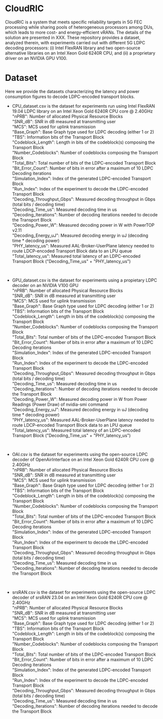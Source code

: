 # CloudRIC

CloudRIC is a system that meets specific reliability targets in 5G FEC processing while sharing pools of heterogeneous processors among DUs, which leads to more cost- and energy-efficient vRANs. The details of the solution are presented in XXX. 
These repository provides a dataset, analyzed therein, with experiments carried out with different 5G LDPC decoding processors: (i) Intel FlexRAN library and two open-source alternative libraries on an Intel Xeon Gold 6240R CPU, and (ii) a proprietary driver on an NVIDIA GPU V100. 

# Dataset
Here we provide the datasets characterizing the latency and power consumption figures to decode LDPC-encoded transport blocks.

- CPU_dataset.csv is the dataset for experiments run using Intel FlexRAN 19.04 LDPC library on an Intel Xeon Gold 6240R CPU core @ 2.40GHz <br>
  "nPRB": Number of allocated Physical Resource Blocks<br>
  "SNR_dB": SNR in dB measured at transmitting user<br>
  "MCS": MCS used for uplink transmission<br>
  "Base_Graph": Base Graph type used for LDPC decoding (either 1 or 2)<br>
  "TBS": Information bits of the Transport Block<br>
  "Codeblock_Length": Length in bits of the codeblock(s) composing the Transport Block<br>
  "Number_Codeblocks": Number of codeblocks composing the Transport Block<br>
  "Total_Bits": Total number of bits of the LDPC-encoded Transport Block<br>
  "Bit_Error_Count": Number of bits in error after a maximum of 10 LDPC Decoding iterations<br>
  "Simulation_Index": Index of the generated LDPC-encoded Transport Block<br>
  "Run_Index": Index of the experiment to decode the LDPC-encoded Transport Block<br>
  "Decoding_Throughput_Gbps": Measured decoding throughput in Gbps (total bits / decoding time)<br>
  "Decoding_Time_us": Measured decoding time in us<br>
  "Decoding_Iterations": Number of decoding iterations needed to decode the Transport Block<br>
  "Decoding_Power_W": Measured decoding power in W with PowerTOP v2.11<br>
  "Decoding_Energy_uJ": Measured decoding energy in uJ (decoding time * decoding power)<br>
  "PHY_latency_us": Measured AAL-Broker-UserPlane latency needed to route LDCP-encoded Transport Block data to an LPU queue<br>
  "Total_latency_us": Measured total latency of an LDPC-encoded Transport Block ("Decoding_Time_us" + "PHY_latency_us")<br>

<br>

- GPU_dataset.csv is the dataset for experiments using a propietary LDPC decoder on an NVIDIA V100 GPU<br>
  "nPRB": Number of allocated Physical Resource Blocks<br>
  "SNR_dB": SNR in dB measured at transmitting user<br>
  "MCS": MCS used for uplink transmission<br>
  "Base_Graph": Base Graph type used for LDPC decoding (either 1 or 2)<br>
  "TBS": Information bits of the Transport Block<br>
  "Codeblock_Length": Length in bits of the codeblock(s) composing the Transport Block<br>
  "Number_Codeblocks": Number of codeblocks composing the Transport Block<br>
  "Total_Bits": Total number of bits of the LDPC-encoded Transport Block<br>
  "Bit_Error_Count": Number of bits in error after a maximum of 10 LDPC Decoding iterations<br>
  "Simulation_Index": Index of the generated LDPC-encoded Transport Block<br>
  "Run_Index": Index of the experiment to decode the LDPC-encoded Transport Block<br>
  "Decoding_Throughput_Gbps": Measured decoding throughput in Gbps (total bits / decoding time)<br>
  "Decoding_Time_us": Measured decoding time in us<br>
  "Decoding_Iterations": Number of decoding iterations needed to decode the Transport Block<br>
  "Decoding_Power_W": Measured decoding power in W from Power Readings (Power Draw) of nvidia-smi command<br>
  "Decoding_Energy_uJ": Measured decoding energy in uJ (decoding time * decoding power)<br>
  "PHY_latency_us": Measured AAL-Broker-UserPlane latency needed to route LDCP-encoded Transport Block data to an LPU queue<br>
  "Total_latency_us": Measured total latency of an LDPC-encoded Transport Block ("Decoding_Time_us" + "PHY_latency_us")<br>

<br>

- OAI.csv is the dataset for experiments using the open-source LDPC decoder of OpenAirInterface on an Intel Xeon Gold 6240R CPU core @ 2.40GHz <br>
  "nPRB": Number of allocated Physical Resource Blocks<br>
  "SNR_dB": SNR in dB measured at transmitting user<br>
  "MCS": MCS used for uplink transmission<br>
  "Base_Graph": Base Graph type used for LDPC decoding (either 1 or 2)<br>
  "TBS": Information bits of the Transport Block<br>
  "Codeblock_Length": Length in bits of the codeblock(s) composing the Transport Block<br>
  "Number_Codeblocks": Number of codeblocks composing the Transport Block<br>
  "Total_Bits": Total number of bits of the LDPC-encoded Transport Block<br>
  "Bit_Error_Count": Number of bits in error after a maximum of 10 LDPC Decoding iterations<br>
  "Simulation_Index": Index of the generated LDPC-encoded Transport Block<br>
  "Run_Index": Index of the experiment to decode the LDPC-encoded Transport Block<br>
  "Decoding_Throughput_Gbps": Measured decoding throughput in Gbps (total bits / decoding time)<br>
  "Decoding_Time_us": Measured decoding time in us<br>
  "Decoding_Iterations": Number of decoding iterations needed to decode the Transport Block<br>

<br>

- srsRAN.csv is the dataset for experiments using the open-source LDPC decoder of srsRAN 23.04 on an Intel Xeon Gold 6240R CPU core @ 2.40GHz <br>
  "nPRB": Number of allocated Physical Resource Blocks<br>
  "SNR_dB": SNR in dB measured at transmitting user<br>
  "MCS": MCS used for uplink transmission<br>
  "Base_Graph": Base Graph type used for LDPC decoding (either 1 or 2)<br>
  "TBS": Information bits of the Transport Block<br>
  "Codeblock_Length": Length in bits of the codeblock(s) composing the Transport Block<br>
  "Number_Codeblocks": Number of codeblocks composing the Transport Block<br>
  "Total_Bits": Total number of bits of the LDPC-encoded Transport Block<br>
  "Bit_Error_Count": Number of bits in error after a maximum of 10 LDPC Decoding iterations<br>
  "Simulation_Index": Index of the generated LDPC-encoded Transport Block<br>
  "Run_Index": Index of the experiment to decode the LDPC-encoded Transport Block<br>
  "Decoding_Throughput_Gbps": Measured decoding throughput in Gbps (total bits / decoding time)<br>
  "Decoding_Time_us": Measured decoding time in us<br>
  "Decoding_Iterations": Number of decoding iterations needed to decode the Transport Block<br>



